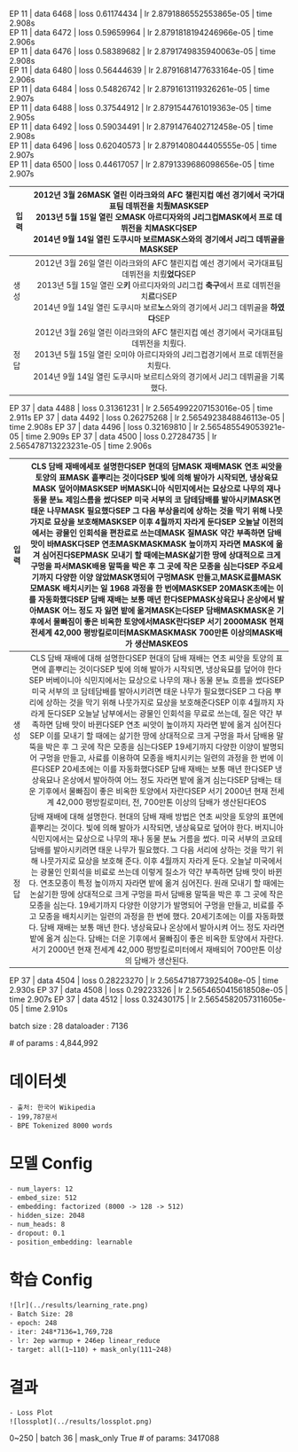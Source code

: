 EP	11 | data	6468 | loss	0.61174434 | lr	2.8791886552553865e-05 | time	2.908s<br>
EP	11 | data	6472 | loss	0.59659964 | lr	2.8791818194246966e-05 | time	2.906s<br>
EP	11 | data	6476 | loss	0.58389682 | lr	2.8791749835940063e-05 | time	2.908s<br>
EP	11 | data	6480 | loss	0.56444639 | lr	2.8791681477633164e-05 | time	2.906s<br>
EP	11 | data	6484 | loss	0.54826742 | lr	2.8791613119326261e-05 | time	2.907s<br>
EP	11 | data	6488 | loss	0.37544912 | lr	2.8791544761019363e-05 | time	2.905s<br>
EP	11 | data	6492 | loss	0.59034491 | lr	2.8791476402712458e-05 | time	2.908s<br>
EP	11 | data	6496 | loss	0.62040573 | lr	2.8791408044405555e-05 | time	2.907s<br>
EP	11 | data	6500 | loss	0.44617057 | lr	2.8791339686098656e-05 | time	2.907s<br>


|입력|2012년 3월 26MASK 열린 이라크와의 AFC 챌린지컵 예선 경기에서 국가대표팀 데뷔전을 치뤘MASKSEP<br>2013년 5월 15일 열린 오MASK 아르디자와의 J리그컵MASK에서 프로 데뷔전을 치MASK다SEP<br>2014년 9월 14일 열린 도쿠시마 보르MASK스와의 경기에서 J리그 데뷔골을MASKSEP|
|---|:---:|
|생성|2012년 3월 26일 열린 이라크와의 AFC 챌린지컵 예선 경기에서 국가대표팀 데뷔전을 치뤘**었다**SEP<br>2013년 5월 15일 열린 오**키** 아르디자와의 J리그컵 **축구**에서 프로 데뷔전을 치**르**다SEP<br>2014년 9월 14일 열린 도쿠시마 보르**노**스와의 경기에서 J리그 데뷔골을 **하였다**SEP|
|정답|2012년 3월 26일 열린 이라크와의 AFC 챌린지컵 예선 경기에서 국가대표팀 데뷔전을 치뤘다.<br>2013년 5월 15일 열린 오미야 아르디자와의 J리그컵경기에서 프로 데뷔전을 치뤘다.<br>2014년 9월 14일 열린 도쿠시마 보르티스와의 경기에서 J리그 데뷔골을 기록했다.|


EP	37 | data	4488 | loss	0.31361231 | lr	2.5654992207153016e-05 | time	2.911s
EP	37 | data	4492 | loss	0.26275268 | lr	2.5654923848846113e-05 | time	2.908s
EP	37 | data	4496 | loss	0.32169810 | lr	2.565485549053921e-05 | time	2.909s
EP	37 | data	4500 | loss	0.27284735 | lr	2.565478713223231e-05 | time	2.906s

|입력|CLS 담배 재배에세포 설명한다SEP 현대의 담MASK 재배MASK 연초 씨앗을 토양의 표MASK 흩뿌리는 것이다SEP 빛에 의해 발아가 시작되면, 냉상육묘MASK 덮어야MASKSEP 버MASK니아 식민지에서는 묘상으로 나무의 재나 동물 분뇨 제임스름을 썼다SEP 미국 서부의 코 담테담배를 발아시키MASK면 태운 나무MASK 필요했다SEP 그 다음 부상을리에 상하는 것을 막기 위해 나뭇가지로 묘상을 보호해MASKSEP 이후 4월까지 자라게 둔다SEP 오늘날 이전의에서는 광물인 인회석을 편찬료로 쓰는데MASK 질MASK 약간 부족하면 담배 맛이 바MASK다SEP 연초MASKMASKMASK 높이까지 자라면 MASK에 옮겨 심어진다SEPMASK 모내기 할 때에는MASK삶기한 땅에 상대적으로 크게 구멍을 파서MASK배용 말뚝을 박은 후 그 곳에 작은 모종을 심는다SEP 주요세기까지 다양한 이양 않았MASK명되어 구멍MASK 만들고,MASK료를MASK 모MASK 배치시키는 일 1968 과정을 한 번에MASKSEP 20MASK초에는 이를 자동화했다SEP 담배 재배는 보통 매년 한다SEPMASK상육묘나 온상에서 발아MASK 어느 정도 자 잃면 밭에 옮겨MASK는다SEP 담배MASKMASK운 기후에서 물빠짐이 좋은 비옥한 토양에서MASK란다SEP 서기 2000MASK 현재 전세계 42,000 평방킬로미터MASKMASKMASK 700만톤 이상의MASK배가 생산MASKEOS|
|---|:---:|
|생성|CLS 담배 재배에 대해 설명한다SEP 현대의 담배 재배는 연초 씨앗을 토양의 표면에 흩뿌리는 것이다SEP 빛에 의해 발아가 시작되면, 냉상육묘를 덮어야 한다SEP 버베이니아 식민지에서는 묘상으로 나무의 재나 동물 분뇨 흐름을 썼다SEP 미국 서부의 코 담테담배를 발아시키려면 태운 나무가 필요했다SEP 그 다음 뿌리에 상하는 것을 막기 위해 나뭇가지로 묘상을 보호해준다SEP 이후 4월까지 자라게 둔다SEP 오늘날 남부에서는 광물인 인회석을 무료로 쓰는데, 질은 약간 부족하면 담배 맛이 바뀐다SEP 연초 씨앗이 높이까지 자라면 밭에 옮겨 심어진다SEP 이를 모내기 할 때에는 삶기한 땅에 상대적으로 크게 구멍을 파서 담배용 말뚝을 박은 후 그 곳에 작은 모종을 심는다SEP 19세기까지 다양한 이양이 발명되어 구멍을 만들고, 사료를 이용하여 모종을 배치시키는 일련의 과정을 한 번에 이른다SEP 20세초에는 이를 자동화했다SEP 담배 재배는 보통 매년 한다SEP 냉상육묘나 온상에서 발아하여 어느 정도 자라면 밭에 옮겨 심는다SEP 담배는 태운 기후에서 물빠짐이 좋은 비옥한 토양에서 자란다SEP 서기 2000년 현재 전세계 42,000 평방킬로미터, 전, 700만톤 이상의 담배가 생산된다EOS|
|정답|담배 재배에 대해 설명한다. 현대의 담배 재배 방법은 연초 씨앗을 토양의 표면에 흩뿌리는 것이다. 빛에 의해 발아가 시작되면, 냉상육묘로 덮어야 한다. 버지니아 식민지에서는 묘상으로 나무의 재나 동물 분뇨 거름을 썼다. 미국 서부의 코요테담배를 발아시키려면 태운 나무가 필요했다. 그 다음 서리에 상하는 것을 막기 위해 나뭇가지로 묘상을 보호해 준다. 이후 4월까지 자라게 둔다. 오늘날 미국에서는 광물인 인회석을 비료로 쓰는데 이렇게 질소가 약간 부족하면 담배 맛이 바뀐다. 연초모종이 특정 높이까지 자라면 밭에 옮겨 심어진다. 원래 모내기 할 때에는 논삶기한 땅에 상대적으로 크게 구멍을 파서 담배용 말뚝을 박은 후 그 곳에 작은 모종을 심는다. 19세기까지 다양한 이양기가 발명되어 구멍을 만들고, 비료를 주고 모종을 배치시키는 일련의 과정을 한 번에 했다. 20세기초에는 이를 자동화했다. 담배 재배는 보통 매년 한다. 냉상육묘나 온상에서 발아시켜 어느 정도 자라면 밭에 옮겨 심는다. 담배는 더운 기후에서 물빠짐이 좋은 비옥한 토양에서 자란다. 서기 2000년 현재 전세계 42,000 평방킬로미터에서 재배되어 700만톤 이상의 담배가 생산된다.|

EP	37 | data	4504 | loss	0.28223270 | lr	2.5654718773925408e-05 | time	2.930s
EP	37 | data	4508 | loss	0.29223326 | lr	2.5654650415618508e-05 | time	2.907s
EP	37 | data	4512 | loss	0.32430175 | lr	2.5654582057311605e-05 | time	2.910s



batch size : 28
dataloader : 7136

\# of params : 4,844,992


# 데이터셋
    - 출처: 한국어 Wikipedia
    - 199,787문서
    - BPE Tokenized 8000 words

# 모델 Config
    - num_layers: 12
    - embed_size: 512
    - embedding: factorized (8000 -> 128 -> 512)
    - hidden_size: 2048
    - num_heads: 8
    - dropout: 0.1
    - position_embedding: learnable
    
# 학습 Config
    ![lr](../results/learning_rate.png)
    - Batch Size: 28
    - epoch: 248
    - iter: 248*7136=1,769,728
    - lr: 2ep warmup + 246ep linear_reduce
    - target: all(1~110) + mask_only(111~248)
    
# 결과
    - Loss Plot
    ![lossplot](../results/lossplot.png)
    
    
0~250 | batch 36 | mask_only True
\# of params: 3417088
